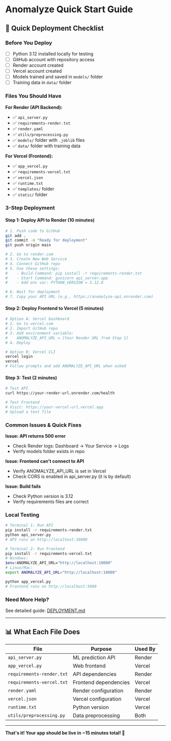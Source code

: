 # Anomalyze Quick Start Guide

## 🚀 Quick Deployment Checklist

### Before You Deploy

- [ ] Python 3.12 installed locally for testing
- [ ] GitHub account with repository access
- [ ] Render account created
- [ ] Vercel account created
- [ ] Models trained and saved in `models/` folder
- [ ] Training data in `data/` folder

### Files You Should Have

**For Render (API Backend):**

- ✅ `api_server.py`
- ✅ `requirements-render.txt`
- ✅ `render.yaml`
- ✅ `utils/preprocessing.py`
- ✅ `models/` folder with `.joblib` files
- ✅ `data/` folder with training data

**For Vercel (Frontend):**

- ✅ `app_vercel.py`
- ✅ `requirements-vercel.txt`
- ✅ `vercel.json`
- ✅ `runtime.txt`
- ✅ `templates/` folder
- ✅ `static/` folder

### 3-Step Deployment

#### Step 1: Deploy API to Render (10 minutes)

```bash
# 1. Push code to GitHub
git add .
git commit -m "Ready for deployment"
git push origin main

# 2. Go to render.com
# 3. Create New Web Service
# 4. Connect GitHub repo
# 5. Use these settings:
#    - Build Command: pip install -r requirements-render.txt
#    - Start Command: gunicorn api_server:app
#    - Add env var: PYTHON_VERSION = 3.12.0

# 6. Wait for deployment
# 7. Copy your API URL (e.g., https://anomalyze-api.onrender.com)
```

#### Step 2: Deploy Frontend to Vercel (5 minutes)

```bash
# Option A: Vercel Dashboard
# 1. Go to vercel.com
# 2. Import GitHub repo
# 3. Add environment variable:
#    ANOMALYZE_API_URL = [Your Render URL from Step 1]
# 4. Deploy

# Option B: Vercel CLI
vercel login
vercel
# Follow prompts and add ANOMALYZE_API_URL when asked
```

#### Step 3: Test (2 minutes)

```bash
# Test API
curl https://your-render-url.onrender.com/health

# Test Frontend
# Visit: https://your-vercel-url.vercel.app
# Upload a test file
```

### Common Issues & Quick Fixes

**Issue: API returns 500 error**

- Check Render logs: Dashboard → Your Service → Logs
- Verify models folder exists in repo

**Issue: Frontend can't connect to API**

- Verify ANOMALYZE_API_URL is set in Vercel
- Check CORS is enabled in api_server.py (it is by default)

**Issue: Build fails**

- Check Python version is 3.12
- Verify requirements files are correct

### Local Testing

```bash
# Terminal 1: Run API
pip install -r requirements-render.txt
python api_server.py
# API runs on http://localhost:10000

# Terminal 2: Run Frontend
pip install -r requirements-vercel.txt
# Windows:
$env:ANOMALYZE_API_URL="http://localhost:10000"
# Linux/Mac:
export ANOMALYZE_API_URL="http://localhost:10000"

python app_vercel.py
# Frontend runs on http://localhost:5000
```

### Need More Help?

See detailed guide: [DEPLOYMENT.md](DEPLOYMENT.md)

---

## 📊 What Each File Does

| File                      | Purpose               | Used By |
| ------------------------- | --------------------- | ------- |
| `api_server.py`           | ML prediction API     | Render  |
| `app_vercel.py`           | Web frontend          | Vercel  |
| `requirements-render.txt` | API dependencies      | Render  |
| `requirements-vercel.txt` | Frontend dependencies | Vercel  |
| `render.yaml`             | Render configuration  | Render  |
| `vercel.json`             | Vercel configuration  | Vercel  |
| `runtime.txt`             | Python version        | Vercel  |
| `utils/preprocessing.py`  | Data preprocessing    | Both    |

---

**That's it! Your app should be live in ~15 minutes total! 🎉**
